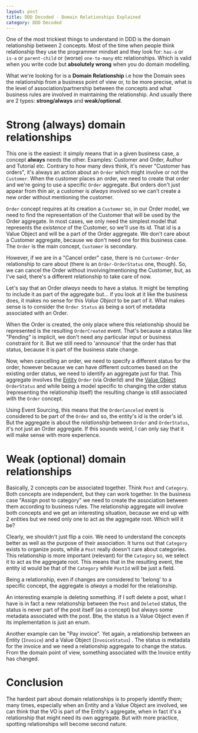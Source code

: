```yaml
---
layout: post
title: DDD Decoded - Domain Relationships Explained
category: DDD Decoded
---
```


One of the most trickiest things to understand in DDD is the domain relationship between 2 concepts. Most of the time when people think relationship they use the programmer mindset and they look for: `has-a` or `is-a` or `parent-child` or (worse) `one-to-many` etc  relationships. Which is valid when you write code but **absolutely wrong** when you do domain modelling.

What we're looking for is a **Domain Relationship** i.e how the Domain sees the relationship from a business point of view or, to be more precise, what is the level of association/partnership between the concepts and what business rules are involved in maintaining the relationship. And usually there are 2 types: **strong/always** and **weak/optional**.

# Strong (always) domain relationships

This one is the easiest: it simply means that in a given business case, a concept **always** needs the other. Examples: Customer and Order, Author and Tutorial etc. Contrary to how many devs think, it's never "Customer has orders", it's always an action about an `Order` which might involve or not the `Customer`. When the customer places an order, we need to create that order and we're going to use a specific `Order` aggregate. But orders don't just appear from thin air, a customer is _always_ involved so we can't create a new order without mentioning the customer.

`Order` concept requires at its creation a `Customer` so, in our Order model, we need to find the representation of the Customer that will be used by the Order aggregate. In most cases, we only need the simplest model that represents the _existence_ of the Customer, so we'll use its id. That id is a Value Object and will be a part of the Order aggregate. We don't care about a Customer aggregate, because we don't need one for this business case. The `Order` is the main concept, `Customer` is secondary. 

However, if we are in a "Cancel order" case, there is no `Customer-Order` relationship to care about (there is an `Order-OrderStatus` one, though). So, we can cancel the Order without involving/mentioning the Customer, but, as I've said, there's a different relationship to take care of now. 

Let's say that an Order _always_ needs to have a status. It might be tempting to include it as part of the aggregate but... if you look at it like the business does, it makes no sense for this _Value Object_ to be part of it. What makes sense is to consider the `Order Status` as being a sort of metadata associated with an Order. 

When the Order is created, the only place where this relationship should be represented is the resulting `OrderCreated` event. That's because a status like "Pending" is implicit, we don't need any particular input or business constraint for it. But we still need to 'announce' that the order has that status, because it is part of the business state change.
  
Now, when cancelling an order, we need to specify a different status for the order, however because we can have different outcomes based on the existing order status, we need to identify an aggregate just for that. This aggregate involves the [Entity](http://blog.sapiensworks.com/post/2016/07/29/DDD-Entities-Value-Objects-Explained) `Order` (via OrderId) and the [Value Object](http://blog.sapiensworks.com/post/2016/07/29/DDD-Entities-Value-Objects-Explained) `OrderStatus` and while being a model specific to changing the order status (representing the relationship itself) the resulting change is still associated with the `Order` concept.

Using Event Sourcing, this means that the `OrderCanceled` event is considered to be part of the `Order` and so, the entity's id is the order's id. But the aggregate is about the _relationship_ between `Order` and `OrderStatus`, it's not just an Order aggregate. If this sounds weird, I can only say that it will make sense with more experience.   

# Weak (optional) domain relationships

Basically, 2 concepts _can_ be associated together. Think `Post` and `Category`. Both concepts are independent, but they can work together. In the business case  "Assign post to category" we need to create the association between them according to business rules. The relationship aggregate will involve both concepts and we get an interesting situation, because we end up with 2 entities but we need only one to act as the aggregate root. Which will it be?

Clearly, we shouldn't just flip a coin. We need to understand the concepts better as well as the purpose of their association. It turns out that `Category` exists to organize posts, while a `Post` really doesn't care about categories. This relationship is more important (relevant) for the `Category` so, we select it to act as the aggregate root. This means that in the resulting event, the entity id would be that of the `Category` while `PostId` will be just a field.

Being a relationship, even if changes are considered to 'belong' to a specific concept, the aggregate is _always_ a model for the relationship.

An interesting example is deleting something. If I soft delete a post, what I have is in fact a new relationship between the `Post` and `Deleted` status, the status is never part of the post itself (as a concept) but always some metadata associated with the post. Btw, the status is a Value Object even if its implementation is just an enum.

Another example can be "Pay invoice". Yet again, a relationship between an Entity (`Invoice`) and a Value Object (`InvoiceStatus`) . The status is metadata for the invoice and we need a relationship aggregate to change the status. From the domain point of view, something associated with the Invoice entity has changed. 

# Conclusion

The hardest part about domain relationships is to properly identify them; many times, especially when an Entity and a Value Object are involved, we can think that the VO is part of the Entity's aggregate, when in fact it's a relationship that might need its own aggregate. But with more practice, spotting relationships will become second nature.  
 